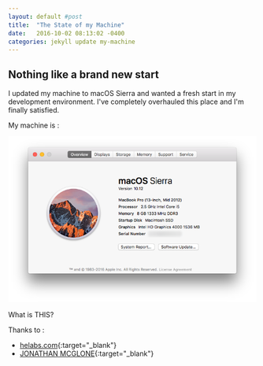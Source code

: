 ```yaml
---
layout: default #post
title:  "The State of my Machine"
date:   2016-10-02 08:13:02 -0400
categories: jekyll update my-machine
---
```

## Nothing like a brand new start

I updated my machine to macOS Sierra and wanted a fresh start in my development environment. I've completely overhauled this place and I'm finally satisfied. 

My machine is : 

![My helpful screenshot](/assets/my-machine.png)

What is THIS?

Thanks to : 

- [helabs.com](https://helabs.com/artigos/2015/03/27/bourbon-family-on-github-pages/){:target="_blank"}
- [JONATHAN MCGLONE](http://jmcglone.com/guides/github-pages/){:target="_blank"}

